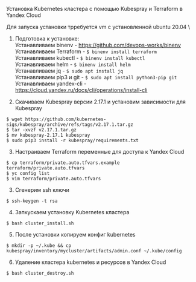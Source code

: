 Установка Kubernetes кластера с помощью Kubespray и Terraform в Yandex Cloud

Для запуска установки трребуется vm с установленной ubuntu 20.04 \
1) Подготовка к установке: \
  Устанавливаем binenv - https://github.com/devops-works/binenv \
  Устанавливаем Terraform - ```$ binenv install terraform``` \
  Устанавливаем kubectl - ```$ binenv install kubectl``` \
  Устанавливаем helm - ```$ binenv install helm``` \
  Устанавливаем jq - ```$ sudo apt install jq``` \
  Устанавливаем pip3 и git - ```$ sudo apt install python3-pip git```
  Устанавливаем yandex-cli - https://cloud.yandex.ru/docs/cli/operations/install-cli

2) Скачиваем Kubespray версии 2.17.1 и установим зависимости для Kubespray
```
$ wget https://github.com/kubernetes-sigs/kubespray/archive/refs/tags/v2.17.1.tar.gz
$ tar -xvzf v2.17.1.tar.gz
$ mv kubespray-2.17.1 kubespray
$ sudo pip3 install -r kubespray/requirements.txt
```

3) Настраиваем Terraform переменные для доступа к Yandex Cloud
```
$ cp terraform/private.auto.tfvars.example terraform/private.auto.tfvars
$ yc config list
$ vim terraform/private.auto.tfvars
```

3) Сгенерим ssh ключи 
```
$ ssh-keygen -t rsa
```

4) Запкускаем установку Kubernetes кластера
```
$ bash cluster_install.sh
```

5) После установки копируем конфиг kubernetes
```
$ mkdir -p ~/.kube && cp kubespray/inventory/mycluster/artifacts/admin.conf ~/.kube/config
```

6) Удаление кластера kubernetes и ресурсов в Yandex Cloud
```
$ bash cluster_destroy.sh
```
